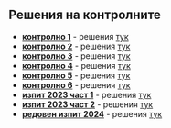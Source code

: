 ## Решения на контролните

- [**контролно 1**](https://www.hackerrank.com/contests/sda-ad-2022-2023-3ewsxf) - решения [тук](exam_01)
- [**контролно 2**](https://www.hackerrank.com/contests/sda-2023-2024-ad-2ws3e) - решения [тук](exam_02)
- [**контролно 3**](https://www.hackerrank.com/sda2023-2024-test3-ad) - решения [тук](exam_03)
- [**контролно 4**](https://www.hackerrank.com/sda-2023-2024-test4-ad) - решения [тук](exam_04)
- [**контролно 5**](https://www.hackerrank.com/contests/test5-sda2023-2024-ad123) - решения [тук](exam_05)
- [**контролно 6**](https://www.hackerrank.com/contests/sda-test6-2023-2024-ad23ed3) - решения [тук](exam_06)
- [**изпит 2023 част 1**](https://www.hackerrank.com/contests/sda-exam-20222023-part-1) - решения [тук](final_exam_2023_part_01)
- [**изпит 2023 част 2**](https://www.hackerrank.com/contests/sda-exam-20222023-part-2) - решения [тук](final_exam_2023_part_02)
- [**редовен изпит 2024**](https://www.hackerrank.com/contests/2023-2024-2) - решения [тук](final_exam_2024)